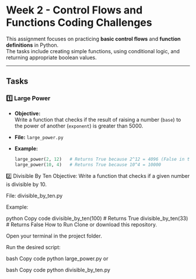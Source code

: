# Week 2 - Control Flows and Functions Coding Challenges

This assignment focuses on practicing **basic control flows** and **function definitions** in Python.  
The tasks include creating simple functions, using conditional logic, and returning appropriate boolean values.

---

## **Tasks**

### **1️⃣ Large Power**

- **Objective:**  
  Write a function that checks if the result of raising a number (`base`) to the power of another (`exponent`) is greater than 5000.  
- **File:** `large_power.py`  
- **Example:**  

  ```python
  large_power(2, 12)   # Returns True because 2^12 = 4096 (False in this case)
  large_power(10, 4)   # Returns True because 10^4 = 10000

2️⃣ Divisible By Ten
Objective:
Write a function that checks if a given number is divisible by 10.

File: divisible_by_ten.py

Example:

python
Copy code
divisible_by_ten(100)   # Returns True
divisible_by_ten(33)    # Returns False
How to Run
Clone or download this repository.

Open your terminal in the project folder.

Run the desired script:

bash
Copy code
python large_power.py
or

bash
Copy code
python divisible_by_ten.py